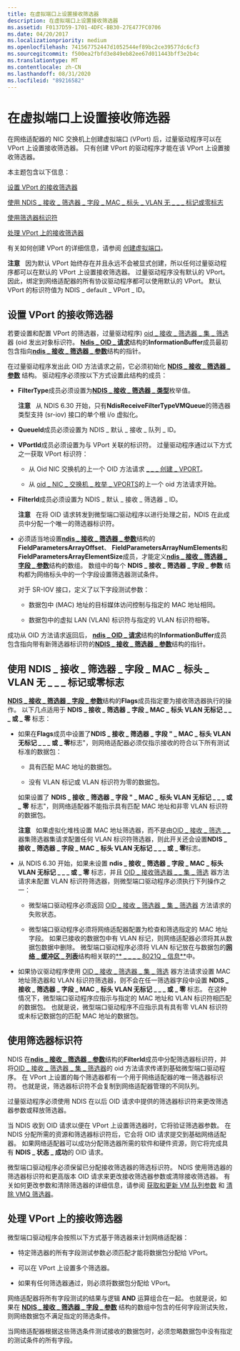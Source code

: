```yaml
---
title: 在虚拟端口上设置接收筛选器
description: 在虚拟端口上设置接收筛选器
ms.assetid: F0137D59-1701-4DFC-BB30-27E477FC0706
ms.date: 04/20/2017
ms.localizationpriority: medium
ms.openlocfilehash: 741567752447d1052544ef89bc2ce39577dc6cf3
ms.sourcegitcommit: f500ea2fbfd3e849eb82ee67d011443bff3e2b4c
ms.translationtype: MT
ms.contentlocale: zh-CN
ms.lasthandoff: 08/31/2020
ms.locfileid: "89216582"
---
```

# <a name="setting-a-receive-filter-on-a-virtual-port"></a>在虚拟端口上设置接收筛选器


在网络适配器的 NIC 交换机上创建虚拟端口 (VPort) 后，过量驱动程序可以在 VPort 上设置接收筛选器。 只有创建 VPort 的驱动程序才能在该 VPort 上设置接收筛选器。

本主题包含以下信息：

[设置 VPort 的接收筛选器](#setting-a-receive-filter-on-a-vport)

[使用 NDIS \_ 接收 \_ 筛选器 \_ 字段 \_ MAC \_ 标头 \_ VLAN 无 \_ \_ \_ 标记或零标志](#using-the-ndis_receive_filter_field_mac_header_vlan_untagged_or_zero-flag)

[使用筛选器标识符](#using-the-filter-identifier)

[处理 VPort 上的接收筛选器](#handling-receive-filters-on-a-vport)

有关如何创建 VPort 的详细信息，请参阅 [创建虚拟端口](creating-a-virtual-port.md)。

**注意**   因为默认 VPort 始终存在并且永远不会被显式创建，所以任何过量驱动程序都可以在默认的 VPort 上设置接收筛选器。 过量驱动程序没有默认的 VPort。 因此，绑定到网络适配器的所有协议驱动程序都可以使用默认的 VPort。 默认 VPort 的标识符值为 NDIS \_ default \_ VPort \_ ID。

 

## <a name="setting-a-receive-filter-on-a-vport"></a>设置 VPort 的接收筛选器


若要设置和配置 VPort 的筛选器，过量驱动程序) [oid \_ 接收 \_ 筛选器 \_ 集 \_ 筛选](./oid-receive-filter-set-filter.md)器 (oid 发出对象标识符。 [**Ndis \_ OID \_ 请求**](/windows-hardware/drivers/ddi/ndis/ns-ndis-_ndis_oid_request)结构的**InformationBuffer**成员最初包含指向[**ndis \_ 接收 \_ 筛选器 \_ 参数**](/windows-hardware/drivers/ddi/ntddndis/ns-ntddndis-_ndis_receive_filter_parameters)结构的指针。

在过量驱动程序发出此 OID 方法请求之前，它必须初始化 [**NDIS \_ 接收 \_ 筛选器 \_ 参数**](/windows-hardware/drivers/ddi/ntddndis/ns-ntddndis-_ndis_receive_filter_parameters) 结构。 驱动程序必须按以下方式设置此结构的成员：

-   **FilterType**成员必须设置为[**NDIS \_ 接收 \_ 筛选器 \_ 类型**](/windows-hardware/drivers/ddi/ntddndis/ne-ntddndis-_ndis_receive_filter_type)枚举值。

    **注意**   从 NDIS 6.30 开始，只有**NdisReceiveFilterTypeVMQueue**的筛选器类型支持 (sr-iov) 接口的单个根 i/o 虚拟化。

     

-   **QueueId**成员必须设置为 NDIS \_ 默认 \_ 接收 \_ 队列 \_ ID。

-   **VPortId**成员必须设置为与 VPort 关联的标识符。 过量驱动程序通过以下方式之一获取 VPort 标识符：

    -   从 Oid NIC 交换机的上一个 OID 方法请求 [ \_ \_ \_ 创建 \_ VPORT](./oid-nic-switch-create-vport.md)。

    -   从 [oid \_ NIC \_ 交换机 \_ 枚举 \_ VPORTS](./oid-nic-switch-enum-vports.md)的上一个 oid 方法请求开始。

-   **FilterId**成员必须设置为 NDIS \_ 默认 \_ 接收 \_ 筛选器 \_ ID。

    **注意**   在将 OID 请求转发到微型端口驱动程序以进行处理之前，NDIS 在此成员中分配一个唯一的筛选器标识符。

     

-   必须适当地设置[**ndis \_ 接收 \_ 筛选器 \_ 参数**](/windows-hardware/drivers/ddi/ntddndis/ns-ntddndis-_ndis_receive_filter_parameters)结构的**FieldParametersArrayOffset**、 **FieldParametersArrayNumElements**和**FieldParametersArrayElementSize**成员，才能定义[**ndis \_ 接收 \_ 筛选器 \_ 字段 \_ 参数**](/windows-hardware/drivers/ddi/ntddndis/ns-ntddndis-_ndis_receive_filter_field_parameters)结构的数组。 数组中的每个 **NDIS \_ 接收 \_ 筛选器 \_ 字段 \_ 参数** 结构都为网络标头中的一个字段设置筛选器测试条件。

    对于 SR-IOV 接口，定义了以下字段测试参数：

    -   数据包中 (MAC) 地址的目标媒体访问控制与指定的 MAC 地址相同。

    -   数据包中的虚拟 LAN (VLAN) 标识符与指定的 VLAN 标识符相等。

成功从 OID 方法请求返回后， [**ndis \_ OID \_ 请求**](/windows-hardware/drivers/ddi/ndis/ns-ndis-_ndis_oid_request)结构的**InformationBuffer**成员包含指向带有新筛选器标识符的[**NDIS \_ 接收 \_ 筛选器 \_ 参数**](/windows-hardware/drivers/ddi/ntddndis/ns-ntddndis-_ndis_receive_filter_parameters)结构的指针。

## <a name="using-the-ndis_receive_filter_field_mac_header_vlan_untagged_or_zero-flag"></a><a name="using-the-ndis_receive_filter_field_mac_header_vlan_untagged_or_zero-flag"></a>使用 NDIS \_ 接收 \_ 筛选器 \_ 字段 \_ MAC \_ 标头 \_ VLAN 无 \_ \_ \_ 标记或零标志


[**NDIS \_ 接收 \_ 筛选器 \_ 字段 \_ 参数**](/windows-hardware/drivers/ddi/ntddndis/ns-ntddndis-_ndis_receive_filter_field_parameters)结构的**Flags**成员指定要为接收筛选器执行的操作。 以下几点适用于 **NDIS \_ 接收 \_ 筛选器 \_ 字段 \_ MAC \_ 标头 VLAN 无标记 \_ \_ \_ 或 \_ 零** 标志：

-   如果在**Flags**成员中设置了**NDIS \_ 接收 \_ 筛选器 \_ 字段 " \_ MAC \_ 标头 VLAN 无标记 \_ \_ \_ 或 \_ 零**标志"，则网络适配器必须仅指示接收的符合以下所有测试标准的数据包：

    -   具有匹配 MAC 地址的数据包。

    -   没有 VLAN 标记或 VLAN 标识符为零的数据包。

    如果设置了 **NDIS \_ 接收 \_ 筛选器 \_ 字段 " \_ MAC \_ 标头 VLAN 无标记 \_ \_ \_ 或 \_ 零** 标志"，则网络适配器不能指示具有匹配 MAC 地址和非零 VLAN 标识符的数据包。

    **注意**   如果虚拟化堆栈设置 MAC 地址筛选器，而不是由[OID \_ 接收 \_ 筛选 \_ \_ ](./oid-receive-filter-set-filter.md)器集筛选器集请求配置任何 VLAN 标识符筛选器，则此开关还会设置**NDIS \_ 接收 \_ 筛选器 \_ 字段 \_ MAC \_ 标头 VLAN 无标记 \_ \_ \_ 或 \_ 零**标志。

     

-   从 NDIS 6.30 开始，如果未设置 **ndis \_ 接收 \_ 筛选器 \_ 字段 \_ MAC \_ 标头 VLAN 无标记 \_ \_ \_ 或 \_ 零** 标志，并且 [OID \_ 接收筛选器 \_ \_ 集 \_ 筛选](./oid-receive-filter-set-filter.md) 器方法请求未配置 VLAN 标识符筛选器，则微型端口驱动程序必须执行下列操作之一：

    -   微型端口驱动程序必须返回 [OID \_ 接收 \_ 筛选器 \_ 集 \_ 筛选器](./oid-receive-filter-set-filter.md) 方法请求的失败状态。

    -   微型端口驱动程序必须将网络适配器配置为检查和筛选指定的 MAC 地址字段。 如果已接收的数据包中有 VLAN 标记，则网络适配器必须将其从数据包数据中删除。 微型端口驱动程序必须将 VLAN 标记放在与数据包的[**网络 \_ 缓冲区 \_ 列表**](/windows-hardware/drivers/ddi/ndis/ns-ndis-_net_buffer_list)结构相关联的[** \_ \_ \_ \_ 8021Q \_ 信息**](/windows-hardware/drivers/ddi/ndis/ns-ndis-_ndis_net_buffer_list_8021q_info)中。

-   如果协议驱动程序使用 [OID \_ 接收 \_ 筛选器 \_ 集 \_ 筛选](./oid-receive-filter-set-filter.md) 器方法请求设置 MAC 地址筛选器和 VLAN 标识符筛选器，则不会在任一筛选器字段中设置 **NDIS \_ 接收 \_ 筛选器 \_ 字段 \_ MAC \_ 标头 VLAN 无标记 \_ \_ \_ 或 \_ 零** 标志。 在这种情况下，微型端口驱动程序应指示与指定的 MAC 地址和 VLAN 标识符相匹配的数据包。 也就是说，微型端口驱动程序不应指示具有具有零 VLAN 标识符或未标记数据包的匹配 MAC 地址的数据包。

## <a name="using-the-filter-identifier"></a>使用筛选器标识符


NDIS 在[**ndis \_ 接收 \_ 筛选器 \_ 参数**](/windows-hardware/drivers/ddi/ntddndis/ns-ntddndis-_ndis_receive_filter_parameters)结构的**FilterId**成员中分配筛选器标识符，并将[OID \_ 接收 \_ 筛选器 \_ 集 \_ 筛选器](./oid-receive-filter-set-filter.md)的 oid 方法请求传递到基础微型端口驱动程序。 在 VPort 上设置的每个筛选器都有一个用于网络适配器的唯一筛选器标识符。 也就是说，筛选器标识符不会复制到网络适配器管理的不同队列。

过量驱动程序必须使用 NDIS 在以后 OID 请求中提供的筛选器标识符来更改筛选器参数或释放筛选器。

当 NDIS 收到 OID 请求以便在 VPort 上设置筛选器时，它将验证筛选器参数。 在 NDIS 分配所需的资源和筛选器标识符后，它会将 OID 请求提交到基础网络适配器。 如果网络适配器可以成功分配筛选器所需的软件和硬件资源，则它将完成具有 **NDIS \_ 状态 \_ 成功**的 OID 请求。

微型端口驱动程序必须保留已分配接收筛选器的筛选标识符。 NDIS 使用筛选器的筛选器标识符和更高版本 OID 请求来更改接收筛选器参数或清除接收筛选器。 有关如何更改参数和清除筛选器的详细信息，请参阅 [获取和更新 VM 队列参数](obtaining-and-updating-vm-queue-parameters.md) 和 [清除 VMQ 筛选器](clearing-a-vmq-filter.md)。

## <a name="handling-receive-filters-on-a-vport"></a>处理 VPort 上的接收筛选器


微型端口驱动程序会按照以下方式基于筛选器来计划网络适配器：

-   特定筛选器的所有字段测试参数必须匹配才能将数据包分配给 VPort。

-   可以在 VPort 上设置多个筛选器。

-   如果有任何筛选器通过，则必须将数据包分配给 VPort。

网络适配器将所有字段测试的结果与逻辑 **AND** 运算组合在一起。 也就是说，如果在 [**NDIS \_ 接收 \_ 筛选器 \_ 字段 \_ 参数**](/windows-hardware/drivers/ddi/ntddndis/ns-ntddndis-_ndis_receive_filter_field_parameters) 结构的数组中包含的任何字段测试失败，则网络数据包不满足指定的筛选条件。

当网络适配器根据这些筛选条件测试接收的数据包时，必须忽略数据包中没有指定的测试条件的所有字段。

 

